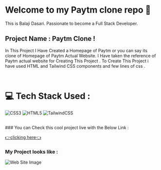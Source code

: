# Welcome to my Paytm clone repo 👋

This is Balaji Dasari. Passionate to become a Full Stack Developer.

## Project Name : **Paytm Clone !**

In This Project I Have Created a Homepage of Paytm or you can say its clone of Homepage of Paytm Actual Website. I Have taken the reference of Paytm actual website for Creating This Project . To Create This Project i have used HTML and Tailwind CSS components and few lines of css .

</br>

# 💻 Tech Stack Used :

![CSS3](https://img.shields.io/badge/css3-%231572B6.svg?style=for-the-badge&logo=css3&logoColor=white) ![HTML5](https://img.shields.io/badge/html5-%23E34F26.svg?style=for-the-badge&logo=html5&logoColor=white) ![TailwindCSS](https://img.shields.io/badge/tailwindcss-%2338B2AC.svg?style=for-the-badge&logo=tailwind-css&logoColor=white)

</br>
### You can Check this cool project live with the  Below Link :

[👉clicking here👈](https://paytm-replica.vercel.app)

### My Project looks like :

![Web Site Image](./Assets/screencapture-paytm-replica-vercel-app-2022-09-21-00_10_46.png)
